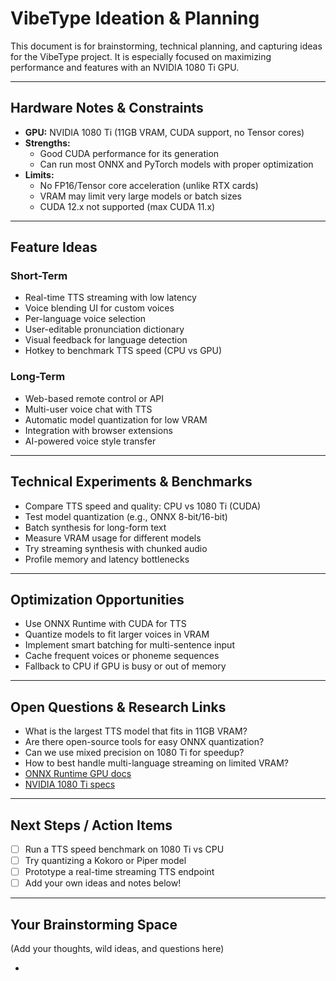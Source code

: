 # VibeType Ideation & Planning

This document is for brainstorming, technical planning, and capturing ideas for the VibeType project. It is especially focused on maximizing performance and features with an NVIDIA 1080 Ti GPU.

---

## Hardware Notes & Constraints

- **GPU:** NVIDIA 1080 Ti (11GB VRAM, CUDA support, no Tensor cores)
- **Strengths:**
  - Good CUDA performance for its generation
  - Can run most ONNX and PyTorch models with proper optimization
- **Limits:**
  - No FP16/Tensor core acceleration (unlike RTX cards)
  - VRAM may limit very large models or batch sizes
  - CUDA 12.x not supported (max CUDA 11.x)

---

## Feature Ideas

### Short-Term
- Real-time TTS streaming with low latency
- Voice blending UI for custom voices
- Per-language voice selection
- User-editable pronunciation dictionary
- Visual feedback for language detection
- Hotkey to benchmark TTS speed (CPU vs GPU)

### Long-Term
- Web-based remote control or API
- Multi-user voice chat with TTS
- Automatic model quantization for low VRAM
- Integration with browser extensions
- AI-powered voice style transfer

---

## Technical Experiments & Benchmarks
- Compare TTS speed and quality: CPU vs 1080 Ti (CUDA)
- Test model quantization (e.g., ONNX 8-bit/16-bit)
- Batch synthesis for long-form text
- Measure VRAM usage for different models
- Try streaming synthesis with chunked audio
- Profile memory and latency bottlenecks

---

## Optimization Opportunities
- Use ONNX Runtime with CUDA for TTS
- Quantize models to fit larger voices in VRAM
- Implement smart batching for multi-sentence input
- Cache frequent voices or phoneme sequences
- Fallback to CPU if GPU is busy or out of memory

---

## Open Questions & Research Links
- What is the largest TTS model that fits in 11GB VRAM?
- Are there open-source tools for easy ONNX quantization?
- Can we use mixed precision on 1080 Ti for speedup?
- How to best handle multi-language streaming on limited VRAM?
- [ONNX Runtime GPU docs](https://onnxruntime.ai/docs/build/eps.html#cuda)
- [NVIDIA 1080 Ti specs](https://www.techpowerup.com/gpu-specs/geforce-gtx-1080-ti.c2996)

---

## Next Steps / Action Items
- [ ] Run a TTS speed benchmark on 1080 Ti vs CPU
- [ ] Try quantizing a Kokoro or Piper model
- [ ] Prototype a real-time streaming TTS endpoint
- [ ] Add your own ideas and notes below!

---

## Your Brainstorming Space

(Add your thoughts, wild ideas, and questions here)

- 

